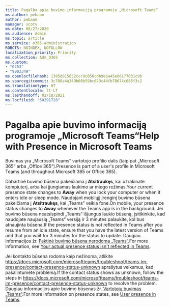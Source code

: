 ```yaml
---
title: Pagalba apie buvimo informaciją programoje „Microsoft Teams“
ms.author: pebaum
author: pebaum
manager: scotv
ms.date: 08/27/2020
ms.audience: Admin
ms.topic: article
ms.service: o365-administration
ROBOTS: NOINDEX, NOFOLLOW
localization_priority: Priority
ms.collection: Adm_O365
ms.custom:
- "6253"
- "9003349"
ms.openlocfilehash: 1385d015052ccc9c056cdb9e6a45e86177031c9b
ms.sourcegitcommit: 3c708a4a349b60b59bc623c44fb78674c685f3c2
ms.translationtype: HT
ms.contentlocale: lt-LT
ms.lasthandoff: 02/18/2021
ms.locfileid: "50291728"
---
```

# <a name="help-with-presence-in-microsoft-teams"></a><span data-ttu-id="1055f-102">Pagalba apie buvimo informaciją programoje „Microsoft Teams“</span><span class="sxs-lookup"><span data-stu-id="1055f-102">Help with Presence in Microsoft Teams</span></span>

<span data-ttu-id="1055f-103">Buvimas yra „Microsoft Teams“ vartotojo profilio dalis (taip pat „Microsoft 365“ arba „Office 365“).</span><span class="sxs-lookup"><span data-stu-id="1055f-103">Presence is part of a user's profile in Microsoft Teams (and throughout Microsoft 365 or Office 365).</span></span> 

<span data-ttu-id="1055f-104">Dabartinė buvimo būsena pakeičiama į **Atsitraukęs**, kai užrakinate kompiuterį, arba kai įjungiamas laukimo ar miego režimas.</span><span class="sxs-lookup"><span data-stu-id="1055f-104">Your current presence state changes to  **Away**  when you lock your computer or when it enters idle or sleep mode.</span></span> <span data-ttu-id="1055f-105">Naudojant mobilųjį įrenginį buvimo būsena pakeičiama į **Atsitraukęs**, kai „Teams“ veikia fone.</span><span class="sxs-lookup"><span data-stu-id="1055f-105">On mobile, your presence status changes to **Away**  whenever the Teams app is in the background.</span></span> <span data-ttu-id="1055f-106">Jei buvimo būsena neatsispindi „Teams“ išjungus laukio būseną, įsitikinkite, kad naudojate naujausią „Teams“ versiją ir 3 minutes palaukite, kol bus atnaujinta būsena.</span><span class="sxs-lookup"><span data-stu-id="1055f-106">If the presence status is not reflected in Teams after you resume from an idle state, ensure that you have the latest version of Teams and that you wait for 3 minutes for the status to update.</span></span> <span data-ttu-id="1055f-107">Daugiau informacijos žr. [Faktinė buvimo būsena nerodoma „Teams“](https://docs.microsoft.com/microsoftteams/troubleshoot/teams-im-presence/presence-not-show-actual-status).</span><span class="sxs-lookup"><span data-stu-id="1055f-107">For more information, see [Your actual presence status isn't reflected in Teams](https://docs.microsoft.com/microsoftteams/troubleshoot/teams-im-presence/presence-not-show-actual-status).</span></span>

<span data-ttu-id="1055f-108">Jei kontakto būsena rodoma kaip nežinoma, atlikite https://docs.microsoft.com/microsoftteams/troubleshoot/teams-im-presence/contact-presence-status-unknown aprašytus veiksmus, kad pašalintumėte problemą.</span><span class="sxs-lookup"><span data-stu-id="1055f-108">If the contact status shows as unknown, follow the steps in https://docs.microsoft.com/microsoftteams/troubleshoot/teams-im-presence/contact-presence-status-unknown to resolve the problem.</span></span>
<span data-ttu-id="1055f-109">Daugiau informacijos apie buvimo būsenas žr. [Vartotojų buvimas „Teams“](https://docs.microsoft.com/microsoftteams/presence-admins).</span><span class="sxs-lookup"><span data-stu-id="1055f-109">For more information on presence states, see [User presence in Teams](https://docs.microsoft.com/microsoftteams/presence-admins).</span></span>

